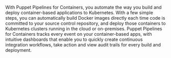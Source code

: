 With Puppet Pipelines for Containers, you automate the way you build and deploy container-based applications to Kubernetes. With a few simple steps, you can automatically build Docker images directly each time code is committed to your source control repository, and deploy those containers to Kubernetes clusters running in the cloud or on-premises. Puppet Pipelines for Containers tracks every event on your container-based apps, with intuitive dashboards that enable you to quickly create continuous integration workflows, take action and view audit trails for every build and deployment.
